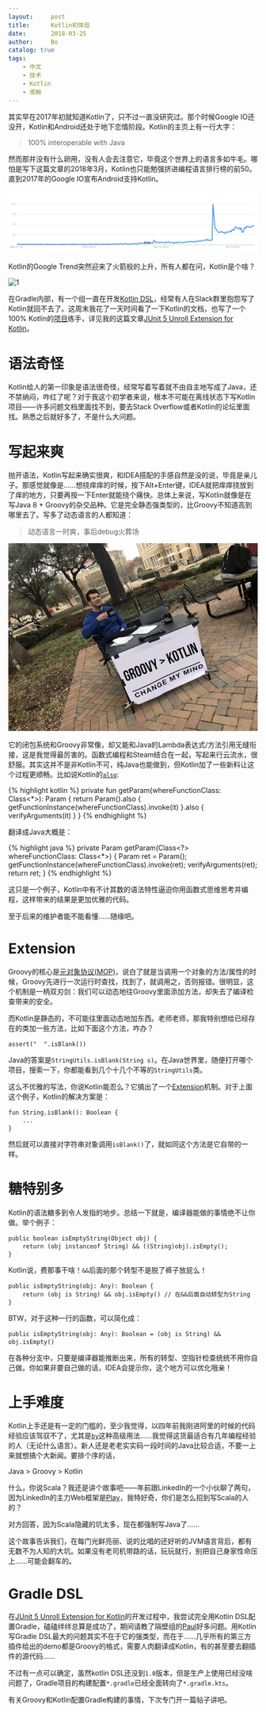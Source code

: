 ```yaml
---
layout:     post
title:      Kotlin初体验
date:       2018-03-25
author:     Bo 
catalog: true
tags:
    - 中文
    - 技术
    - Kotlin
    - 感触
---
```


其实早在2017年初就知道Kotlin了，只不过一直没研究过。那个时候Google IO还没开，Kotlin和Android还处于地下恋情阶段。Kotlin的主页上有一行大字：

> 100% interoperable with Java

然而那并没有什么卵用，没有人会去注意它，毕竟这个世界上的语言多如牛毛。哪怕是写下这篇文章的2018年3月，Kotlin也只能勉强挤进编程语言排行榜的前50。直到2017年的Google IO宣布Android支持Kotlin。

![1](/img/kotlin-trends.png)

Kotlin的Google Trend突然迎来了火箭般的上升，所有人都在问，Kotlin是个啥？

![1](http://img4.tbcdn.cn/L1/461/1/eda2bc5300ee6f7ef80dd715bd8efa81ae7e3736.jpeg)

在Gradle内部，有一个组一直在开发[Kotlin DSL](https://github.com/gradle/kotlin-dsl)，经常有人在Slack群里抱怨写了Kotlin就回不去了。这周末我花了一天时间看了一下Kotlin的文档，也写了一个100% Kotlin的[项目](https://github.com/blindpirate/junit5-unroll-extension)练手，详见我的这篇文章[JUnit 5 Unroll Extension for Kotlin](/2018/03/25/JUnit-5-Unroll-Extension-for-Kotlin)。

# 语法奇怪

Kotlin给人的第一印象是语法很奇怪，经常写着写着就不由自主地写成了Java，还不禁纳闷，咋红了呢？对于我这个初学者来说，根本不可能在离线状态下写Kotlin项目——许多问题文档里面找不到，要去Stack Overflow或者Kotlin的论坛里面找。熟悉之后就好多了，不是什么大问题。

# 写起来爽

抛开语法，Kotlin写起来确实很爽，和IDEA搭配的手感自然是没的说，毕竟是亲儿子。那感觉就像是……想挠痒痒的时候，按下Alt+Enter键，IDEA就把痒痒挠放到了痒的地方，只要再按一下Enter就能挠个痛快。总体上来说，写Kotlin就像是在写Java 8 + Groovy的杂交品种。它是完全静态强类型的，比Groovy不知道高到哪里去了。写多了动态语言的人都知道：

> 动态语言一时爽，事后debug火葬场

![1](/img/groovy-to-kotlin.jpg)

它的闭包系统和Groovy非常像，却又能和Java的Lambda表达式/方法引用无缝衔接，这是我觉得最厉害的。函数式编程和Steam结合在一起，写起来行云流水，很舒服。其实这并不是非Kotlin不可，纯Java也能做到，但Kotlin加了一些新料让这个过程更顺畅。比如说Kotlin的[`also`](https://kotlinlang.org/api/latest/jvm/stdlib/kotlin/also.html):

{% highlight kotlin %}
private fun getParam(whereFunctionClass: Class<*>): Param {
    return Param().also { getFunctionInstance(whereFunctionClass).invoke(it) }.also { verifyArguments(it) }
}
{% endhighlight %}

翻译成Java大概是：

{% highlight java %}
private Param getParam(Class<?> whereFunctionClass: Class<*>) {
    Param ret = Param();
    getFunctionInstance(whereFunctionClass).invoke(ret);
    verifyArguments(ret);
    return ret;
}
{% endhighlight %}

这只是一个例子，Kotlin中有不计其数的语法特性逼迫你用函数式思维思考并编程，这样带来的结果是更加优雅的代码。

至于后来的维护者能不能看懂……随缘吧。

# Extension

Groovy的核心是[元对象协议(MOP)](http://groovy-lang.org/metaprogramming.html)，说白了就是当调用一个对象的方法/属性的时候，Groovy先进行一次运行时查找，找到了，就调用之，否则报错。很明显，这个机制是一柄双刃剑：我们可以动态地往Groovy里面添加方法，却失去了编译检查带来的安全。

而Kotlin是静态的，不可能往里面动态地加东西。老师老师，那我特别想给已经存在的类加一些方法，比如下面这个方法，咋办？


```
assert("  ".isBlank())
```

Java的答案是`StringUtils.isBlank(String s)`。在Java世界里，随便打开哪个项目，搜索一下，你都能看到几个十几个不等的`StringUtils`类。

这么不优雅的写法，你说Kotlin能忍么？它搞出了一个[Extension](https://kotlinlang.org/docs/reference/extensions.html)机制。对于上面这个例子，Kotlin的解决方案是：

```
fun String.isBlank(): Boolean {
    ...
}
```

然后就可以直接对字符串对象调用`isBlank()`了，就如同这个方法是它自带的一样。

# 糖特别多

Kotlin的语法糖多到令人发指的地步。总结一下就是，编译器能做的事情绝不让你做。举个例子：

```
public boolean isEmptyString(Object obj) {
    return (obj instanceof String) && ((String)obj).isEmpty();
}
```

Kotlin说，费那事干啥！`&&`后面的那个转型不是脱了裤子放屁么！

```
public isEmptyString(obj: Any): Boolean {
    return (obj is String) && obj.isEmpty() // 在&&后面自动转型为String
}
```

BTW，对于这种一行的函数，可以简化成：

```
public isEmptyString(obj: Any): Boolean = (obj is String) && obj.isEmpty()
```

在各种分支中，只要是编译器能推断出来，所有的转型、空指针检查统统不用你自己做。你如果非要自己做的话，IDEA会提示你，这个地方可以优化哦亲！

# 上手难度

Kotlin上手还是有一定的门槛的，至少我觉得，以四年前我刚进阿里的时候的代码经验应该驾驭不了，尤其是[`by`](https://kotlinlang.org/docs/reference/delegated-properties.html)这种高级用法……我觉得这货最适合有几年编程经验的人（无论什么语言）。新人还是老老实实码一段时间的Java比较合适，不要一上来就想搞个大新闻。要排个序的话，

Java > Groovy > Kotlin

什么，你说Scala？我还是讲个故事吧——年前跟LinkedIn的一个小伙聊了两句，因为LinkedIn的主力Web框架是[Play](https://www.playframework.com/)，我特好奇，你们是怎么招到写Scala的人的？

对方回答，因为Scala隐藏的坑太多，现在都强制写Java了……

这个故事告诉我们，在每门光鲜亮丽、说的比唱的还好听的JVM语言背后，都有无数不为人知的大坑。如果没有老司机带路的话，玩玩就行，别把自己身家性命压上……可能会翻车的。

# Gradle DSL

在[JUnit 5 Unroll Extension for Kotlin](https://github.com/blindpirate/junit5-unroll-extension)的开发过程中，我尝试完全用Kotlin DSL配置Gradle，磕磕绊绊总算是成功了，期间请教了隔壁组的[Paul](https://github.com/eskatos)好多问题。用Kotlin写Gradle DSL最大的问题其实不在于它的强类型，而在于……几乎所有的第三方插件给出的demo都是Groovy的格式，需要人肉翻译成Kotlin，有的甚至要去翻插件的源代码……

不过有一点可以确定，虽然kotlin DSL还没到`1.0`版本，但是生产上使用已经没啥问题了，Gradle项目的构建配置`*.gradle`已经全面转向了`*.gradle.kts`。

有关Groovy和Kotlin配置Gradle构建的事情，下次专门开一篇帖子讲吧。
